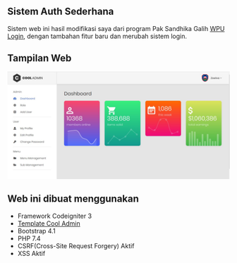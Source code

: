 ## Sistem Auth Sederhana
Sistem web ini hasil modifikasi saya dari program Pak Sandhika Galih <a href="https://github.com/sandhikagalih/wpu-login">WPU Login</a>, dengan tambahan fitur baru dan merubah sistem login.

## Tampilan Web
![alt tag](https://github.com/hafiizh10/auth_ci/blob/master/assets/images/view1.jpg)

## Web ini dibuat menggunakan
- Framework Codeigniter 3
- <a href="https://github.com/puikinsh/CoolAdmin">Template Cool Admin</a>
- Bootstrap 4.1
- PHP 7.4
- CSRF(Cross-Site Request Forgery) Aktif
- XSS Aktif
